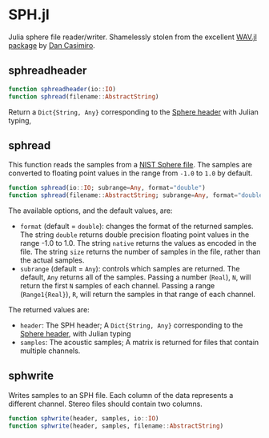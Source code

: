 # SPH.jl
Julia sphere file reader/writer. Shamelessly stolen from the excellent
[WAV.jl package](https://github.com/dancasimiro/WAV.jl) by [Dan Casimiro](https://github.com/dancasimiro).

sphreadheader
-------
```julia
function sphreadheader(io::IO)
function sphread(filename::AbstractString)
```

Return a ```Dict{String, Any}``` corresponding to the [Sphere header](isip.piconepress.com/projects/speech/software/tutorials/production/fundamentals/v1.0/section_02/text/nist_sphere.text) with Julian typing,

sphread
-------

This function reads the samples from a [NIST Sphere file](isip.piconepress.com/projects/speech/software/tutorials/production/fundamentals/v1.0/section_02/text/nist_sphere.text). The samples are converted to floating
point values in the range from `-1.0` to `1.0` by default.

```julia
function sphread(io::IO; subrange=Any, format="double")
function sphread(filename::AbstractString; subrange=Any, format="double")
```

The available options, and the default values, are:

* ``format`` (default = ``double``): changes the format of the returned samples. The string
  ``double`` returns double precision floating point values in the range -1.0 to 1.0. The string
  ``native`` returns the values as encoded in the file. The string ``size`` returns the number
  of samples in the file, rather than the actual samples.
* ``subrange`` (default = ``Any``): controls which samples are returned. The default, ``Any``
  returns all of the samples. Passing a number (``Real``), ``N``, will return the first ``N``
  samples of each channel. Passing a range (``Range1{Real}``), ``R``, will return the samples
  in that range of each channel.

The returned values are:

* ``header``: The SPH header; A ```Dict{String, Any}``` corresponding to the [Sphere header](isip.piconepress.com/projects/speech/software/tutorials/production/fundamentals/v1.0/section_02/text/nist_sphere.text), with Julian typing
* ``samples``: The acoustic samples; A matrix is returned for files that contain multiple channels.


sphwrite
--------

Writes samples to an SPH file.
Each column of the data represents a different
channel. Stereo files should contain two columns.

```julia
function sphwrite(header, samples, io::IO)
function sphwrite(header, samples, filename::AbstractString)
```